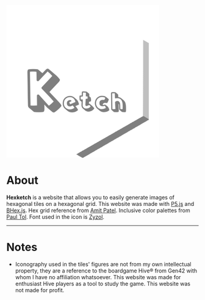 <img src="assets/icon.png" width="400">

# About

__Hexketch__ is a website that allows you to easily generate images of hexagonal tiles on a hexagonal grid.
This website was made with [P5.js](https://p5js.org/) and [BHex.js](https://github.com/bodinaren/BHex.js). 
Hex grid reference from [Amit Patel](https://www.redblobgames.com/grids/hexagons/).
Inclusive color palettes from [Paul Tol](https://personal.sron.nl/~pault/).
Font used in the icon is [Zyzol](https://www.fontspace.com/zyzol-font-f67557).

---

# Notes

- Iconography used in the tiles' figures are not from my own intellectual property, they are a reference to the boardgame Hive® from Gen42 with whom I have no affiliation whatsoever. This website was made for enthusiast Hive players as a tool to study the game. This website was not made for profit.